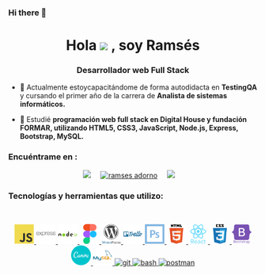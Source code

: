 ### Hi there 👋
<h1 align="center">Hola <img src="https://github.com/TheDudeThatCode/TheDudeThatCode/blob/master/Assets/Developer.gif" width="29px"> , soy Ramsés</h1>  

<h3 align="center">Desarrollador web Full Stack</h3>

- 🌱 Actualmente estoycapacitándome de forma autodidacta en **TestingQA** y cursando el primer año de la carrera de **Analista de sistemas informáticos.** 

- 🚀 Estudié **programación web full stack en Digital House y fundación FORMAR, utilizando HTML5, CSS3, JavaScript, Node.js, Express, Bootstrap, MySQL.**



<h3 align="left">Encuéntrame en :</h3>
<p align="left">
  <p align="center">
  <a target="_blank"href="https://www.linkedin.com/in/ramses-roy-adorno-villalba-557b2b201/"><img src="https://img.shields.io/badge/linkedin-%230077B5.svg?&style=for-the-badge&logo=linkedin&logoColor=white alt="ramses adorno" /></a>&nbsp;&nbsp;&nbsp;&nbsp;
  <a href="mailto:ramsesadorno@gmail.com"><img src="https://img.shields.io/badge/gmail-%23D14836.svg?&style=for-the-badge&logo=gmail&logoColor=white" alt="ramses adorno" /></a>&nbsp;&nbsp;&nbsp;&nbsp;
    <a href="https://github.com/ramsesroy"><img src="https://img.shields.io/badge/GitHub-%23181717?style=for-the-badge&logo=GitHub&logoColor=white alt="ramses adorno" /></a>&nbsp;&nbsp;&nbsp;&nbsp;
</p>
</p>
    

<h3 align="left">Tecnologías y herramientas que utilizo:</h3>
<br/>
<p align="center"> 
  <!–– JS ––>
  <a href="https://developer.mozilla.org/en-US/docs/Web/JavaScript" target="_blank" data-bs-toggle="tooltip" title="JavaScript"> <img src="https://raw.githubusercontent.com/devicons/devicon/master/icons/javascript/javascript-original.svg" alt="javascript" width="40" height="40"/> </a>
  <!–– EXPRESS JS ––>
    <a href="https://expressjs.com" target="_blank" data-bs-toggle="tooltip" title="ExpressJS"> <img src="https://raw.githubusercontent.com/devicons/devicon/master/icons/express/express-original-wordmark.svg" alt="express" width="40" height="40"/> </a>
  <!–– NODE JS ––>
    <a href="https://nodejs.org" target="_blank" data-bs-toggle="tooltip" title="NodeJS"> <img src="https://raw.githubusercontent.com/devicons/devicon/master/icons/nodejs/nodejs-original-wordmark.svg" alt="nodejs" width="40" height="40"/> </a> 
   <!–– FIGMA ––>
  <a href="https://figma.com/" target="_blank" data-bs-toggle="tooltip" title="Figma"> <img src="https://raw.githubusercontent.com/devicons/devicon/master/icons/figma/figma-original.svg" alt="figma" width="40" height="40"/> </a>
  <!–– Wordpress ––>
  <a href="https://www.wordpress.org" target="_blank" data-bs-toggle="tooltip" title="Wordpress"> <img src="https://raw.githubusercontent.com/devicons/devicon/master/icons/wordpress/wordpress-original.svg" alt="wordpress" width="40" height="40"/> </a> 
  <!–– Trello ––>
  <a href="https://www.trello.com/" target="_blank" data-bs-toggle="tooltip" title="Trello"> <img src="https://raw.githubusercontent.com/devicons/devicon/master/icons/trello/trello-plain-wordmark.svg" alt="Trello" width="40" height="40"/> </a> 
  <!–– Potoshop ––>
   <a href="https://adobe.com" target="_blank" data-bs-toggle="tooltip" title="Potoshop"> <img src="https://raw.githubusercontent.com/devicons/devicon/master/icons/photoshop/photoshop-line.svg" alt="ps" width="40" height="40"/> </a>
  <!–– HTML ––>
   <a href="https://www.w3.org/html/" target="_blank" data-bs-toggle="tooltip" title="HTML5"> <img src="https://raw.githubusercontent.com/devicons/devicon/master/icons/html5/html5-original-wordmark.svg" alt="html5" width="40" height="40"/> </a>
    <!–– REACT ––>
  <a href="https://reactjs.org/" target="_blank" data-bs-toggle="tooltip" title="ReactJS"> <img src="https://raw.githubusercontent.com/devicons/devicon/master/icons/react/react-original-wordmark.svg" alt="react" width="40" height="40"/> </a>
  <!–– CSS ––>
    <a href="https://www.w3schools.com/css/" target="_blank" data-bs-toggle="tooltip" title="CSS3"> <img src="https://raw.githubusercontent.com/devicons/devicon/master/icons/css3/css3-original-wordmark.svg" alt="css3" width="40" height="40"/> </a>
   <!–– BOOTSTRAP ––>
<a href="https://getbootstrap.com" target="_blank" data-bs-toggle="tooltip" title="Bootstrap"> <img src="https://raw.githubusercontent.com/devicons/devicon/master/icons/bootstrap/bootstrap-plain-wordmark.svg" alt="bootstrap" width="40" height="40"/> 
  <!–– CANVA ––>
 <a href="https://canva.com/" target="_blank" data-bs-toggle="tooltip" title="Canva"> <img src="https://raw.githubusercontent.com/devicons/devicon/master/icons/canva/canva-original.svg" alt="canva" width="40" height="40"/> </a>
    <!–– MYSQL ––>
  <a href="https://www.mysql.com/" target="_blank" data-bs-toggle="tooltip" title="MySQL"> <img src="https://raw.githubusercontent.com/devicons/devicon/master/icons/mysql/mysql-original-wordmark.svg" alt="mysql" width="40" height="40"/> </a> 
  <!–– GIT ––>
  <a href="https://git-scm.com/" target="_blank" data-bs-toggle="tooltip" title="GIT"> <img src="https://www.vectorlogo.zone/logos/git-scm/git-scm-icon.svg" alt="git" width="40" height="40"/> </a>
  <!–– BASH ––>
  <a href="https://www.gnu.org/software/bash/" target="_blank" data-bs-toggle="tooltip" title="Bash"> <img src="https://www.vectorlogo.zone/logos/gnu_bash/gnu_bash-icon.svg" alt="bash" width="40" height="40"/> </a>
  <!–– POSTMAN––>
  <a href="https://postman.com" target="_blank" data-bs-toggle="tooltip" title="Postman"> <img src="https://www.vectorlogo.zone/logos/getpostman/getpostman-icon.svg" alt="postman" width="40" height="40"/> </a>
  </p>
<br/>
 

 
